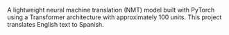 A lightweight neural machine translation (NMT) model built with PyTorch using a Transformer architecture with approximately 100 units. This project translates English text to Spanish.
